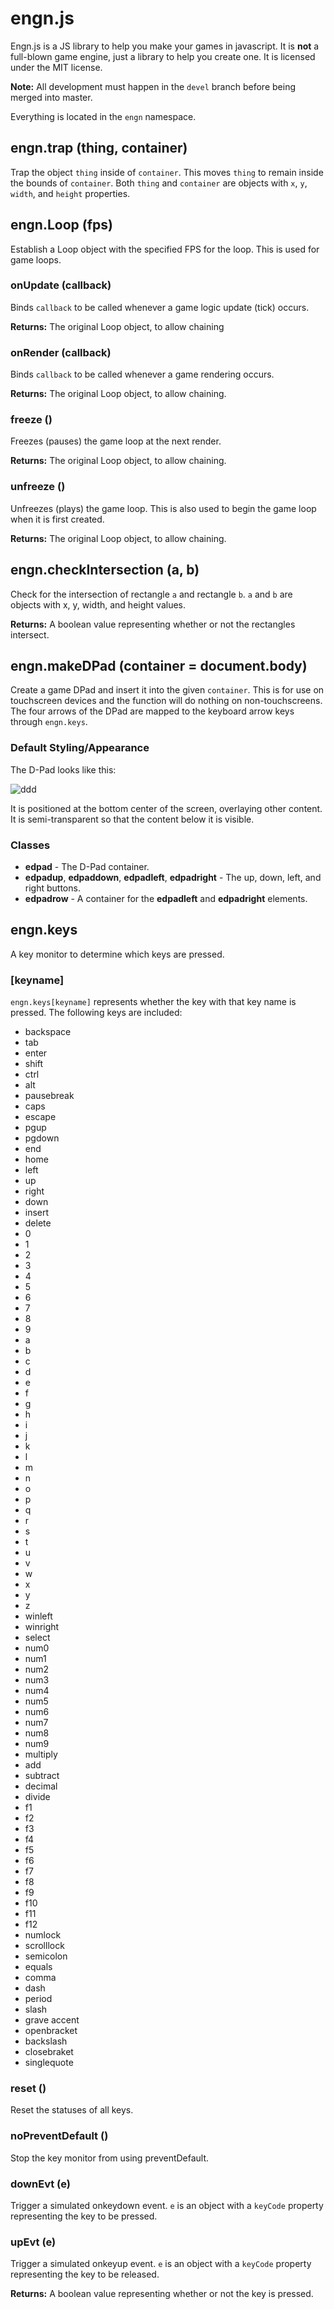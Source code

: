 # engn.js
Engn.js is a JS library to help you make your games in javascript.
It is **not** a full-blown game engine, just a library to help you create one.
It is licensed under the MIT license.

**Note:** All development must happen in the `devel` branch before being merged into master.

Everything is located in the `engn` namespace.

## engn.trap (thing, container)
Trap the object `thing` inside of `container`.
This moves `thing` to remain inside the bounds of `container`.
Both `thing` and `container` are objects with `x`, `y`, `width`, and `height` properties.

## engn.Loop (fps)
Establish a Loop object with the specified FPS for the loop. This is used for game loops.

### onUpdate (callback)
Binds `callback` to be called whenever a game logic update (tick) occurs.

**Returns:** The original Loop object, to allow chaining

### onRender (callback)
Binds `callback` to be called whenever a game rendering occurs.

**Returns:** The original Loop object, to allow chaining.

### freeze ()
Freezes (pauses) the game loop at the next render.

**Returns:** The original Loop object, to allow chaining.

### unfreeze ()
Unfreezes (plays) the game loop. This is also used to begin the game loop when it is first created.

**Returns:** The original Loop object, to allow chaining.

## engn.checkIntersection (a, b)
Check for the intersection of rectangle `a` and rectangle `b`.
`a` and `b` are objects with x, y, width, and height values.

**Returns:** A boolean value representing whether or not the rectangles intersect.

## engn.makeDPad (container = document.body)
Create a game DPad and insert it into the given `container`.
This is for use on touchscreen devices and the function will do nothing on
non-touchscreens. The four arrows of the DPad are mapped to the keyboard arrow
keys through `engn.keys`.

### Default Styling/Appearance
The D-Pad looks like this:

![ddd](http://s24.postimg.org/hc4a5wh3p/Dpad_screenshot.png)

It is positioned at the bottom center of the screen, overlaying other content.
It is semi-transparent so that the content below it is visible.

### Classes
* **edpad** - The D-Pad container.
* **edpadup**, **edpaddown**, **edpadleft**, **edpadright** - The up, down, left, and right buttons.
* **edpadrow** - A container for the **edpadleft** and **edpadright** elements.

## engn.keys
A key monitor to determine which keys are pressed.

### [keyname]
`engn.keys[keyname]` represents whether the key with that key name is pressed.
The following keys are included:
* backspace
* tab
* enter
* shift
* ctrl
* alt
* pausebreak
* caps
* escape
* pgup
* pgdown
* end
* home
* left
* up
* right
* down
* insert
* delete
* 0
* 1
* 2
* 3
* 4
* 5
* 6
* 7
* 8
* 9
* a
* b
* c
* d
* e
* f
* g
* h
* i
* j
* k
* l
* m
* n
* o
* p
* q
* r
* s
* t
* u
* v
* w
* x
* y
* z
* winleft
* winright
* select
* num0
* num1
* num2
* num3
* num4
* num5
* num6
* num7
* num8
* num9
* multiply
* add
* subtract
* decimal
* divide
* f1
* f2
* f3
* f4
* f5
* f6
* f7
* f8
* f9
* f10
* f11
* f12
* numlock
* scrolllock
* semicolon
* equals
* comma
* dash
* period
* slash
* grave accent
* openbracket
* backslash
* closebraket
* singlequote

### reset ()
Reset the statuses of all keys.

### noPreventDefault ()
Stop the key monitor from using preventDefault.

### downEvt (e)
Trigger a simulated onkeydown event. `e` is an object with a `keyCode` property
representing the key to be pressed.

### upEvt (e)
Trigger a simulated onkeyup event. `e` is an object with a `keyCode` property
representing the key to be released.

**Returns:** A boolean value representing whether or not the key is pressed.
